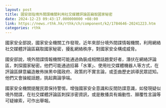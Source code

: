 ```yaml
---
layout: post
title: 國安部指境外間諜機關利用社交媒體評論區竊取國家秘密
date: 2024-12-23 09:43:17.000000000 +08:00
link: https://news.rthk.hk/rthk/ch/component/k2/1784646-20241223.htm
categories: rthk
---
```


國家安全部說，國家安全機關工作發現，近年來部分境外間諜情報機關，利用網絡社交媒體評論區竊取國家秘密，擾亂網絡秩序，對國家安全構成威脅。

國安部說，境外間諜情報機關可能通過偽裝成相關話題愛好者，潛伏在網絡評論區，刺探國家秘密。他們可能通過招募「水軍」、使用社交媒體機器人等方式，在評論區肆意編造散佈抹黑中國政府、政策的不實言論，或歪曲歷史誤導民眾認知。他們又會操縱話題，挑起輿論爭端。

國家安全機關提醒民眾保持警惕，增強國家安全意識和反間防諜意識，如發現疑似境外間諜，在社交媒體評論區刺探涉密資訊，或是散播具有煽動性、顛覆性言論等可疑線索，可作出舉報。
